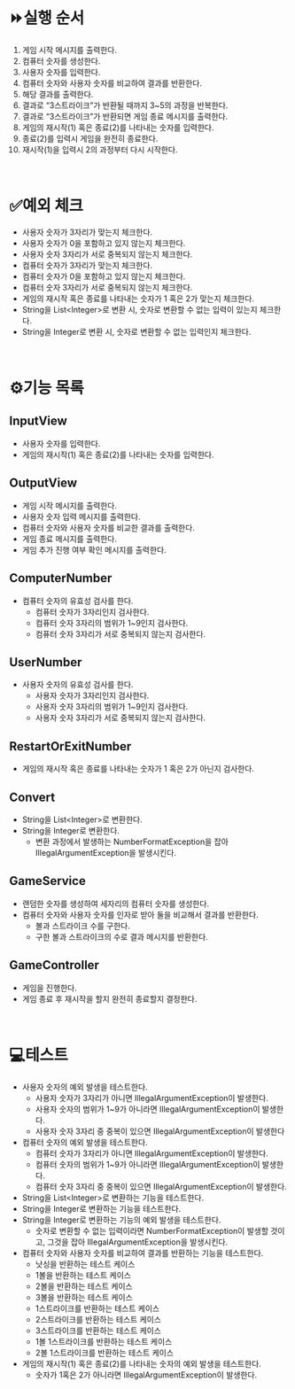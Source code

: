 # ⏩실행 순서

1. 게임 시작 메시지를 출력한다.
2. 컴퓨터 숫자를 생성한다.
3. 사용자 숫자를 입력한다.
4. 컴퓨터 숫자와 사용자 숫자를 비교하여 결과를 반환한다.
5. 해당 결과를 출력한다.
6. 결과로 “3스트라이크”가 반환될 때까지 3~5의 과정을 반복한다.
7. 결과로 “3스트라이크”가 반환되면 게임 종료 메시지를 출력한다.
8. 게임의 재시작(1) 혹은 종료(2)를 나타내는 숫자를 입력한다.
9. 종료(2)를 입력시 게임을 완전히 종료한다.
10. 재시작(1)을 입력시 2의 과정부터 다시 시작한다.

<br>

# ✅예외 체크

- 사용자 숫자가 3자리가 맞는지 체크한다.
- 사용자 숫자가 0을 포함하고 있지 않는지 체크한다.
- 사용자 숫자 3자리가 서로 중복되지 않는지 체크한다.
- 컴퓨터 숫자가 3자리가 맞는지 체크한다.
- 컴퓨터 숫자가 0을 포함하고 있지 않는지 체크한다.
- 컴퓨터 숫자 3자리가 서로 중복되지 않는지 체크한다.
- 게임의 재시작 혹은 종료를 나타내는 숫자가 1 혹은 2가 맞는지 체크한다.
- String을 List\<Integer\>로 변환 시, 숫자로 변환할 수 없는 입력이 있는지 체크한다.
- String을 Integer로 변환 시, 숫자로 변환할 수 없는 입력인지 체크한다.

<br>

# ⚙️기능 목록

## InputView

- 사용자 숫자를 입력한다.
- 게임의 재시작(1) 혹은 종료(2)를 나타내는 숫자를 입력한다.

## OutputView

- 게임 시작 메시지를 출력한다.
- 사용자 숫자 입력 메시지를 출력한다.
- 컴퓨터 숫자와 사용자 숫자를 비교한 결과를 출력한다.
- 게임 종료 메시지를 출력한다.
- 게임 추가 진행 여부 확인 메시지를 출력한다.

## ComputerNumber

- 컴퓨터 숫자의 유효성 검사를 한다.
    - 컴퓨터 숫자가 3자리인지 검사한다.
    - 컴퓨터 숫자 3자리의 범위가 1~9인지 검사한다.
    - 컴퓨터 숫자 3자리가 서로 중복되지 않는지 검사한다.

## UserNumber

- 사용자 숫자의 유효성 검사를 한다.
    - 사용자 숫자가 3자리인지 검사한다.
    - 사용자 숫자 3자리의 범위가 1~9인지 검사한다.
    - 사용자 숫자 3자리가 서로 중복되지 않는지 검사한다.

## RestartOrExitNumber

- 게임의 재시작 혹은 종료를 나타내는 숫자가 1 혹은 2가 아닌지 검사한다.

## Convert

- String을 List\<Integer\>로 변환한다.
- String을 Integer로 변환한다.
    - 변환 과정에서 발생하는 NumberFormatException을 잡아 IllegalArgumentException을 발생시킨다.

## GameService

- 랜덤한 숫자를 생성하여 세자리의 컴퓨터 숫자를 생성한다.
- 컴퓨터 숫자와 사용자 숫자를 인자로 받아 둘을 비교해서 결과를 반환한다.
    - 볼과 스트라이크 수를 구한다.
    - 구한 볼과 스트라이크의 수로 결과 메시지를 반환한다.

## GameController

- 게임을 진행한다.
- 게임 종료 후 재시작을 할지 완전히 종료할지 결정한다.

<br>

# 💻테스트

- 사용자 숫자의 예외 발생을 테스트한다.
    - 사용자 숫자가 3자리가 아니면 IllegalArgumentException이 발생한다.
    - 사용자 숫자의 범위가 1~9가 아니라면 IllegalArgumentException이 발생한다.
    - 사용자 숫자 3자리 중 중복이 있으면 IllegalArgumentException이 발생한다
- 컴퓨터 숫자의 예외 발생을 테스트한다.
    - 컴퓨터 숫자가 3자리가 아니면 IllegalArgumentException이 발생한다.
    - 컴퓨터 숫자의 범위가 1~9가 아니라면 IllegalArgumentException이 발생한다.
    - 컴퓨터 숫자 3자리 중 중복이 있으면 IllegalArgumentException이 발생한다.
- String을 List\<Integer\>로 변환하는 기능을 테스트한다.
- String을 Integer로 변환하는 기능을 테스트한다.
- String을 Integer로 변환하는 기능의 예외 발생을 테스트한다.
    - 숫자로 변환할 수 없는 입력이라면 NumberFormatException이 발생할 것이고, 그것을 잡아 IllegalArgumentException을 발생시킨다.
- 컴퓨터 숫자와 사용자 숫자를 비교하여 결과를 반환하는 기능을 테스트한다.
    - 낫싱을 반환하는 테스트 케이스
    - 1볼을 반환하는 테스트 케이스
    - 2볼을 반환하는 테스트 케이스
    - 3볼을 반환하는 테스트 케이스
    - 1스트라이크를 반환하는 테스트 케이스
    - 2스트라이크를 반환하는 테스트 케이스
    - 3스트라이크를 반환하는 테스트 케이스
    - 1볼 1스트라이크를 반환하는 테스트 케이스
    - 2볼 1스트라이크를 반환하는 테스트 케이스
- 게임의 재시작(1) 혹은 종료(2)를 나타내는 숫자의 예외 발생을 테스트한다.
    - 숫자가 1혹은 2가 아니라면 IllegalArgumentException이 발생한다.